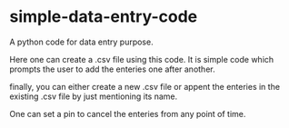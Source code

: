 # simple-data-entry-code


A python code for data entry purpose.

Here one can create a .csv file using this code. It is simple code which prompts the user to add the enteries one after another.

finally, you can either create a new .csv file or appent the enteries in the existing .csv file by just mentioning its name.

One can set a pin to cancel the enteries from any point of time.
